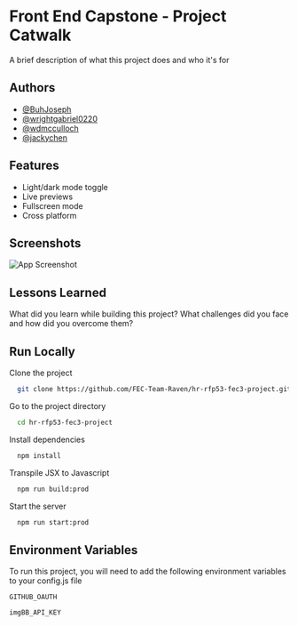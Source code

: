 # Front End Capstone - Project Catwalk

A brief description of what this project does and who it's for





## Authors

- [@BuhJoseph](https://www.github.com/BuhJoseph)
- [@wrightgabriel0220](https://github.com/wrightgabriel0220)
- [@wdmcculloch](https://github.com/wdmcculloch)
- [@jackychen](https://github.com/jackychen19)

## Features

- Light/dark mode toggle
- Live previews
- Fullscreen mode
- Cross platform


## Screenshots

![App Screenshot](https://via.placeholder.com/468x300?text=App+Screenshot+Here)

  
## Lessons Learned

What did you learn while building this project? What challenges did you face and how did you overcome them?

  
## Run Locally

Clone the project

```bash
  git clone https://github.com/FEC-Team-Raven/hr-rfp53-fec3-project.git
```

Go to the project directory

```bash
  cd hr-rfp53-fec3-project
```

Install dependencies

```bash
  npm install
```

Transpile JSX to Javascript

```bash
  npm run build:prod
```

Start the server

```bash
  npm run start:prod
```

  
## Environment Variables

To run this project, you will need to add the following environment variables to your config.js file

`GITHUB_OAUTH`

`imgBB_API_KEY`

  
